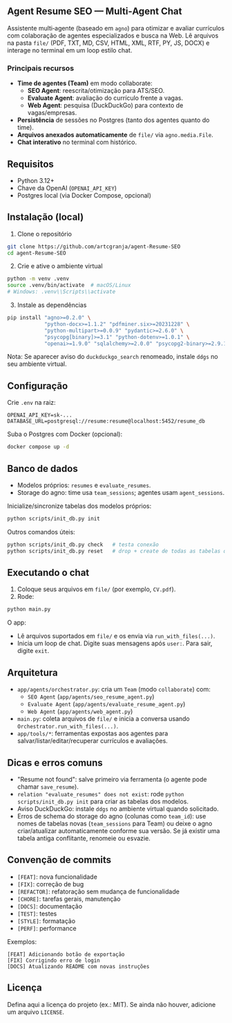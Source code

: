 ## Agent Resume SEO — Multi‑Agent Chat

Assistente multi‑agente (baseado em `agno`) para otimizar e avaliar currículos com colaboração de agentes especializados e busca na Web. Lê arquivos na pasta `file/` (PDF, TXT, MD, CSV, HTML, XML, RTF, PY, JS, DOCX) e interage no terminal em um loop estilo chat.

### Principais recursos
- **Time de agentes (Team)** em modo collaborate:
  - **SEO Agent**: reescrita/otimização para ATS/SEO.
  - **Evaluate Agent**: avaliação do currículo frente a vagas.
  - **Web Agent**: pesquisa (DuckDuckGo) para contexto de vagas/empresas.
- **Persistência** de sessões no Postgres (tanto dos agentes quanto do time).
- **Arquivos anexados automaticamente** de `file/` via `agno.media.File`.
- **Chat interativo** no terminal com histórico.

## Requisitos
- Python 3.12+
- Chave da OpenAI (`OPENAI_API_KEY`)
- Postgres local (via Docker Compose, opcional)

## Instalação (local)
1) Clone o repositório
```bash
git clone https://github.com/artcgranja/agent-Resume-SEO
cd agent-Resume-SEO
```

2) Crie e ative o ambiente virtual
```bash
python -m venv .venv
source .venv/bin/activate  # macOS/Linux
# Windows: .venv\\Scripts\\activate
```

3) Instale as dependências
```bash
pip install "agno>=0.2.0" \
            "python-docx>=1.1.2" "pdfminer.six>=20231228" \
            "python-multipart>=0.0.9" "pydantic>=2.6.0" \
            "psycopg[binary]>=3.1" "python-dotenv>=1.0.1" \
            "openai>=1.9.0" "sqlalchemy>=2.0.0" "psycopg2-binary>=2.9.10"
```
Nota: Se aparecer aviso do `duckduckgo_search` renomeado, instale `ddgs` no seu ambiente virtual.

## Configuração
Crie `.env` na raiz:
```env
OPENAI_API_KEY=sk-...
DATABASE_URL=postgresql://resume:resume@localhost:5452/resume_db
```

Suba o Postgres com Docker (opcional):
```bash
docker compose up -d
```

## Banco de dados
- Modelos próprios: `resumes` e `evaluate_resumes`.
- Storage do agno: time usa `team_sessions`; agentes usam `agent_sessions`.

Inicialize/sincronize tabelas dos modelos próprios:
```bash
python scripts/init_db.py init
```
Outros comandos úteis:
```bash
python scripts/init_db.py check   # testa conexão
python scripts/init_db.py reset   # drop + create de todas as tabelas dos modelos próprios
```

## Executando o chat
1) Coloque seus arquivos em `file/` (por exemplo, `CV.pdf`).
2) Rode:
```bash
python main.py
```
O app:
- Lê arquivos suportados em `file/` e os envia via `run_with_files(...)`.
- Inicia um loop de chat. Digite suas mensagens após `user:`. Para sair, digite `exit`.

## Arquitetura
- `app/agents/orchestrator.py`: cria um `Team` (modo `collaborate`) com:
  - `SEO Agent` (`app/agents/seo_resume_agent.py`)
  - `Evaluate Agent` (`app/agents/evaluate_resume_agent.py`)
  - `Web Agent` (`app/agents/web_agent.py`)
- `main.py`: coleta arquivos de `file/` e inicia a conversa usando `Orchestrator.run_with_files(...)`.
- `app/tools/*`: ferramentas expostas aos agentes para salvar/listar/editar/recuperar currículos e avaliações.

## Dicas e erros comuns
- "Resume not found": salve primeiro via ferramenta (o agente pode chamar `save_resume`).
- `relation "evaluate_resumes" does not exist`: rode `python scripts/init_db.py init` para criar as tabelas dos modelos.
- Aviso DuckDuckGo: instale `ddgs` no ambiente virtual quando solicitado.
- Erros de schema do storage do agno (colunas como `team_id`): use nomes de tabelas novas (`team_sessions` para Team) ou deixe o agno criar/atualizar automaticamente conforme sua versão. Se já existir uma tabela antiga conflitante, renomeie ou esvazie.

## Convenção de commits
- `[FEAT]`: nova funcionalidade
- `[FIX]`: correção de bug
- `[REFACTOR]`: refatoração sem mudança de funcionalidade
- `[CHORE]`: tarefas gerais, manutenção
- `[DOCS]`: documentação
- `[TEST]`: testes
- `[STYLE]`: formatação
- `[PERF]`: performance

Exemplos:
```text
[FEAT] Adicionando botão de exportação
[FIX] Corrigindo erro de login
[DOCS] Atualizando README com novas instruções
```

## Licença
Defina aqui a licença do projeto (ex.: MIT). Se ainda não houver, adicione um arquivo `LICENSE`.
